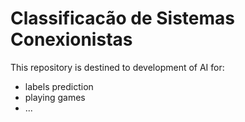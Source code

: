 # Classificacão de Sistemas Conexionistas

This repository is destined to development of AI for:
  
   - labels prediction
   - playing games
   - ...
